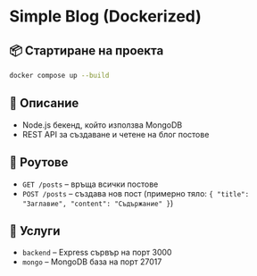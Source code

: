 # Simple Blog (Dockerized)

## 📦 Стартиране на проекта

```bash
docker compose up --build
```

## 🧾 Описание

- Node.js бекенд, който използва MongoDB
- REST API за създаване и четене на блог постове

## 🔗 Роутове

- `GET /posts` – връща всички постове
- `POST /posts` – създава нов пост (примерно тяло: `{ "title": "Заглавие", "content": "Съдържание" }`)

## 🐳 Услуги

- `backend` – Express сървър на порт 3000
- `mongo` – MongoDB база на порт 27017